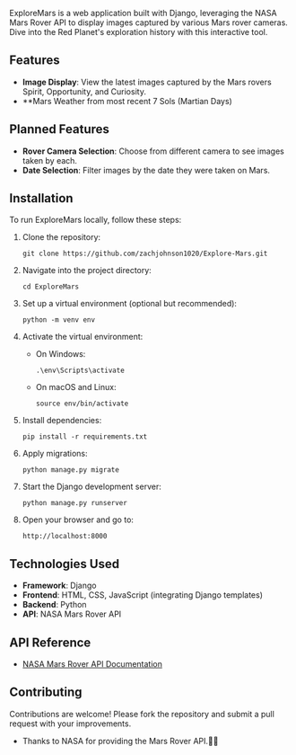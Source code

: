 

ExploreMars is a web application built with Django, leveraging the NASA Mars Rover API to display images captured by various Mars rover cameras. Dive into the Red Planet's exploration history with this interactive tool.

## Features

- **Image Display**: View the latest images captured by the Mars rovers Spirit, Opportunity, and Curiosity.
- **Mars Weather from most recent 7 Sols (Martian Days)
## Planned Features
- **Rover Camera Selection**: Choose from different camera to see images taken by each.
- **Date Selection**: Filter images by the date they were taken on Mars.

## Installation

To run ExploreMars locally, follow these steps:

1. Clone the repository:

   ```
   git clone https://github.com/zachjohnson1020/Explore-Mars.git
   ```

2. Navigate into the project directory:

   ```
   cd ExploreMars
   ```

3. Set up a virtual environment (optional but recommended):

   ```
   python -m venv env
   ```

4. Activate the virtual environment:

   - On Windows:

     ```
     .\env\Scripts\activate
     ```

   - On macOS and Linux:

     ```
     source env/bin/activate
     ```

5. Install dependencies:

   ```
   pip install -r requirements.txt
   ```

6. Apply migrations:

   ```
   python manage.py migrate
   ```

7. Start the Django development server:

   ```
   python manage.py runserver
   ```

8. Open your browser and go to:

   ```
   http://localhost:8000
   ```

## Technologies Used

- **Framework**: Django
- **Frontend**: HTML, CSS, JavaScript (integrating Django templates)
- **Backend**: Python
- **API**: NASA Mars Rover API

## API Reference

- [NASA Mars Rover API Documentation](https://api.nasa.gov/)

## Contributing

Contributions are welcome! Please fork the repository and submit a pull request with your improvements.

- Thanks to NASA for providing the Mars Rover API.🚀🔴
